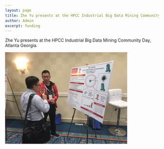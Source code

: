 ```yaml
---
layout: page
title: Zhe Yu presents at the HPCC Industrial Big Data Mining Community Day
author: Admin
excerpt: funding
---
```


Zhe Yu presents at the HPCC Industrial Big Data Mining Community Day, Atlanta Georgia.

<img src="/img/zhe18ln.jpg" alt="Zhe 2018 big data" height="300">

